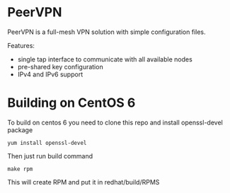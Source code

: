 # PeerVPN

PeerVPN is a full-mesh VPN solution with simple configuration files. 

Features:
* single tap interface to communicate with all available nodes
* pre-shared key configuration
* IPv4 and IPv6 support

# Building on CentOS 6

To build on centos 6 you need to clone this repo and install openssl-devel package

```
yum install openssl-devel
```

Then just run build command

```
make rpm
```

This will create RPM and put it in redhat/build/RPMS
